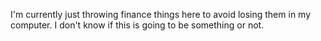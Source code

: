I'm currently just throwing finance things here to avoid losing them in my computer. I don't know if this is going to be something or not.
